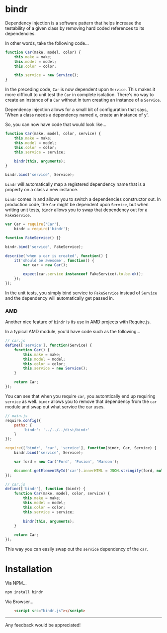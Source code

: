 bindr
=====
Dependency injection is a software pattern that helps increase the testability of a given class by removing hard coded references to its dependencies.

In other words, take the following code...

```js
function Car(make, model, color) {
    this.make = make;
    this.model = model;
    this.color = color;

    this.service = new Service();
}
```

In the preceding code, `Car` is now dependent upon `Service`. This makes it more difficult to unit test the `Car` in complete isolation. There's no way to create an
instance of a `Car` without in turn creating an instance of a `Service`.

Dependency injection allows for a small bit of configuration that says, 'When a class needs a dependency named x, create an instance of y'.

So, you can now have code that would look like...

```js
function Car(make, model, color, service) {
    this.make = make;
    this.model = model;
    this.color = color;
    this.service = service;

    bindr(this, arguments);
}

bindr.bind('service', Service);
```

`bindr` will automatically map a registered dependency name that is a property on a class a new instance.

`bindr` comes in and allows you to switch a dependencies constructor out. In production code, the `Car` might be dependent upon `Service`, but when writing unit tests,
`bindr` allows you to swap that dependency out for a `FakeService`.

```js
var Car = require('Car'),
    bindr = require('bindr');

function FakeService() {}

bindr.bind('service', FakeService);

describe('when a car is created', function() {
    it('should be awesome', function() {
        var car = new Car();

        expect(car.service instanceof FakeService).to.be.ok();
    });
});
```

In the unit tests, you simply bind service to `FakeService` instead of `Service` and the dependency will automatically get passed in.

### AMD
Another nice feature of `bindr` is its use in AMD projects with Require.js.

In a typical AMD module, you'd have code such as the following...

```js
// car.js
define(['service'], function(Service) {
    function Car() {
        this.make = make;
        this.model = model;
        this.color = color;
        this.service = new Service();
    }

    return Car;
});
```

You can see that when you require `car`, you automtically end up requiring `service` as well. `bindr` allows you to remove that dependency from the `car` module and swap 
out what service the car uses.

```js
// main.js
require.config({
    paths: {
        'bindr': '../../../dist/bindr'
    }
});

require(['bindr', 'car', 'service'], function(bindr, Car, Service) {
    bindr.bind('service', Service);

    var ford = new Car('Ford', 'Fusion', 'Maroon');

    document.getElementById('car').innerHTML = JSON.stringify(ford, null, 4);
});

// car.js
define(['bindr'], function (bindr) {
    function Car(make, model, color, service) {
        this.make = make;
        this.model = model;
        this.color = color;
        this.service = service;
        
        bindr(this, arguments);
    }

    return Car;
});
```

This way you can easily swap out the `service` dependency of the `car`.

# Installation
Via NPM...

```bash
npm install bindr
```

Via Browser...

```html
    <script src="bindr.js"></script>
```

----------------------------------------------------

Any feedback would be appreciated!
